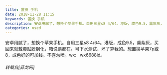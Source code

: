 ```yaml
---
title: 置换 手机
date: 2018-11-28 11:15
keywords: 置换 手机
description: 安卓用腻了，想换个苹果手机。自用三星s8 4/64。港版，成色9.5，熏紫灰，买回来就戴套贴膜钢化，箱说票都在。可下水测试，坏了算我的。想置换苹果7p或8，成色好的可加钱。不喜勿喷。wx:   wx6688id。
categories: used
---
```

<td class="t_f" id="postmessage_2368423">

安卓用腻了，想换个苹果手机。自用三星s8 4/64。港版，成色9.5，熏紫灰，买回来就戴套贴膜钢化，箱说票都在。可下水测试，坏了算我的。想置换苹果7p或8，成色好的可加钱。不喜勿喷。wx:   wx6688id。</td>
###### 转载自[菲龙网]